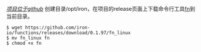 *[项目位于github](https://github.com/iron-io/functions)*
创建目录/opt/iron，在项目的release页面上下载命令行工具[fn](https://github.com/iron-io/functions/releases)到当前目录。
```
$ wget https://github.com/iron-io/functions/releases/download/0.1.97/fn_linux
$ mv fn_linux fn
$ chmod +x fn
```
